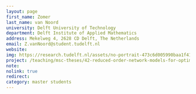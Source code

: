 ```yaml
---
layout: page
first_name: Zomer
last_name: van Noord
university: Delft University of Technology
department: Delft Institute of Applied Mathematics
address: Mekelweg 4, 2628 CD Delft, The Netherlands
email: Z.vanNoord@student.tudelft.nl
website:
img: https://research.tudelft.nl/assets/no-portrait-473c6d005990baa1f418d9c668dcd4ec.png
project: /teaching/msc-theses/42-reduced-order-network-models-for-optimization
note:
nolink: true
redirect:
category: master students
---
```

